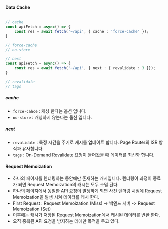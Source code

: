 

#### Data Cache
``` typescript

// cache
const apiFetch = async() => {
	const res = await fetch('~/api', { cache : 'force-cache' });
}

// force-cache
// no-store

// next
const apiFetch = async() => {
	const res = await fetch('~/api', { next : { revalidate : 3 }});
}

// revalidate
// tags
```

##### cache
- `force-cahce` : 캐싱 한다는 옵션 입니다.
- `no-store` :  캐싱하지 않는다는 옵션 입니다.

##### next
- `revalidate` : 특정 시간을 주기로 캐시를 업데이트 합니다. Page Router의 ISR 방식과 유사합니다.
- `tags` : On-Demand Revalidate 요청이 들어왔을 때 데이터를 최신화 합니다.


#### Request Memoization
- 하나의 페이지를 렌더링하는 동안에만 존재하는 캐시입니다. 렌더링이 과정이 종료가 되면 Request Memoization의 캐시는 모두 소멸 된다.
- 하나의 페이지에서 동일한 API 요청이 발생하게 되면 사전 렌더링 시점에 Request Memoization을 발생 시켜 데이터를 캐시 한다.
- First Request : Request Memoization (Miss) -> 백엔드 서버 -> Request Memoization (Set)
- 이후에는 캐시가 저장된 Request Memoization에서 캐시된 데이터를 반환 한다.
- 오직 중복된 API 요청을 방지하는 데에만 목적을 두고 있다.
